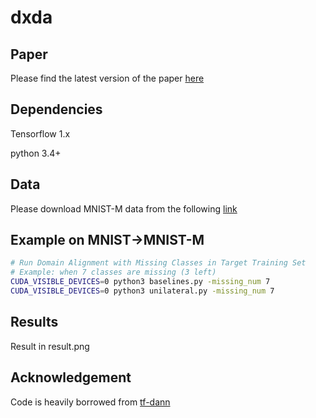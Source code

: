 # dxda

## Paper
Please find the latest version of the paper [here](https://arxiv.org/abs/2001.02015)
## Dependencies
Tensorflow 1.x

python 3.4+

## Data
Please download MNIST-M data from the following [link](https://drive.google.com/open?id=15n7AgjnkIsxUtLxEA5YdKqxnIzNHCXed)

## Example on MNIST->MNIST-M
```bash
# Run Domain Alignment with Missing Classes in Target Training Set
# Example: when 7 classes are missing (3 left)
CUDA_VISIBLE_DEVICES=0 python3 baselines.py -missing_num 7
CUDA_VISIBLE_DEVICES=0 python3 unilateral.py -missing_num 7
```
## Results
Result in result.png


## Acknowledgement
Code is heavily borrowed from [tf-dann](https://github.com/pumpikano/tf-dann)

